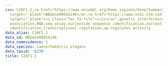```yaml
---
csv: C26F1.1,<a href="https://www.ensembl.org/Homo_sapiens/Gene/Summary?db=core;g=WBGene00016146"
  target="_blank">WBGene00016146</a>,<a href="https://www.ncbi.nlm.nih.gov/pubmed/27496166"
  target="_blank"><i class="fas fa-file"></i></a>",genetic interference,functional
  association,RNA-seq assay,nucleotide sequence identification,nucleotide sequence
  identification,transcriptional regulation,up-regulates activity
data_alias: C26F1.1
data_id: WBGene00016146
data_numevidence: 1
data_species: Caenorhabditis elegans
data_taxid: '6239'
title: C26F1.1
---
```

